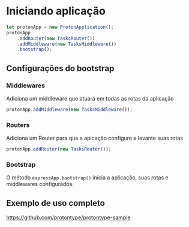 # Iniciando aplicação 

```javascript
let protonApp = new ProtonApplication();
protonApp
    .addRouter(new TasksRouter())
    .addMiddleware(new TasksMiddleware())
    .bootstrap();
```

## Configurações do bootstrap

### Middlewares

Adiciona um middleware que atuará em todas as rotas da aplicação

```javascript
protonApp.addMiddleware(new TasksMiddleware());
```

### Routers

Adiciona um Router para que a apicação configure e levante suas rotas
```javascript
protonApp.addRouter(new TasksRouter());
```

### Bootstrap

O método ```expressApp.bootstrap()``` inicia a aplicação, suas rotas e middlewares configurados.

## Exemplo de uso completo

<https://github.com/protontype/protontype-sample>